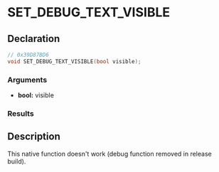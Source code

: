 # SET_DEBUG_TEXT_VISIBLE

## Declaration
```cpp
// 0x39D87BD6
void SET_DEBUG_TEXT_VISIBLE(bool visible);
```

### Arguments
- **bool:** visible

### Results

## Description
This native function doesn't work (debug function removed in release build).